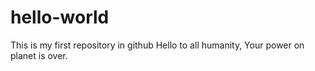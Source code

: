 # hello-world
This is my first repository in github
Hello to all humanity, Your power on planet is over.
